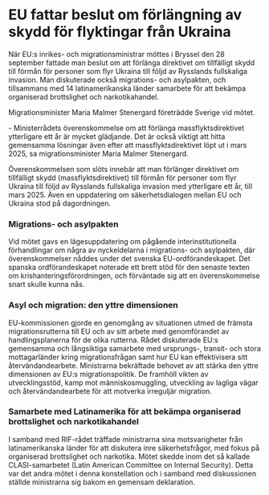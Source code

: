 # EU fattar beslut om förlängning av skydd för flyktingar från Ukraina

När EU:s inrikes\- och migrationsministrar möttes i Bryssel den 28 september fattade man beslut om att förlänga direktivet om tillfälligt skydd till förmån för personer som flyr Ukraina till följd av Rysslands fullskaliga invasion. Man diskuterade också migrations\- och asylpakten, och tillsammans med 14 latinamerikanska länder samarbete för att bekämpa organiserad brottslighet och narkotikahandel.


Migrationsminister Maria Malmer Stenergard företrädde Sverige vid mötet.

\- Ministerrådets överenskommelse om att förlänga massflyktsdirektivet ytterligare ett år är mycket glädjande. Det är också viktigt att hitta gemensamma lösningar även efter att massflyktsdirektivet löpt ut i mars 2025, sa migrationsminister Maria Malmer Stenergard.

Överenskommelsen som slöts innebär att man förlänger direktivet om tillfälligt skydd (massflyktsdirektivet) till förmån för personer som flyr Ukraina till följd av Rysslands fullskaliga invasion med ytterligare ett år, till mars 2025\. Även en uppdatering om säkerhetsdialogen mellan EU och Ukraina stod på dagordningen.

### Migrations\- och asylpakten

Vid mötet gavs en lägesuppdatering om pågående interinstitutionella förhandlingar om några av nyckeldelarna i migrations\- och asylpakten, där överenskommelser nåddes under det svenska EU\-ordförandeskapet. Det spanska ordförandeskapet noterade ett brett stöd för den senaste texten om krishanteringsförordningen, och förväntade sig att en överenskommelse snart skulle kunna nås.

### Asyl och migration: den yttre dimensionen

EU\-kommissionen gjorde en genomgång av situationen utmed de främsta migrationsrutterna till EU och av sitt arbete med genomförandet av handlingsplanerna för de olika rutterna. Rådet diskuterade EU:s gemensamma och långsiktiga samarbete med ursprungs\-, transit\- och stora mottagarländer kring migrationsfrågan samt hur EU kan effektivisera sitt återvändandearbete. Ministrarna bekräftade behovet av att stärka den yttre dimensionen av EU:s migrationspolitik. De framhöll vikten av utvecklingsstöd, kamp mot människosmuggling, utveckling av lagliga vägar och återvändandearbete för att motverka irreguljär migration.

### Samarbete med Latinamerika för att bekämpa organiserad brottslighet och narkotikahandel

I samband med RIF\-rådet träffade ministrarna sina motsvarigheter från latinamerikanska länder för att diskutera inre säkerhetsfrågor, med fokus på organiserad brottslighet och narkotika. Mötet skedde inom det så kallade CLASI\-samarbetet (Latin American Committee on Internal Security). Detta var det andra mötet i denna konstellation och i samband med diskussionen ställde ministrarna sig bakom en gemensam deklaration.
